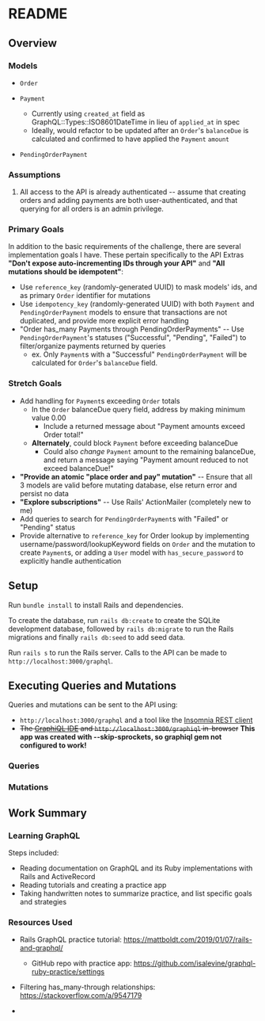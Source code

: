 # README



## Overview


### Models

* `Order`

* `Payment`
    * Currently using `created_at` field as GraphQL::Types::ISO8601DateTime in lieu of `applied_at` in spec
    * Ideally, would refactor to be updated after an `Order`'s `balanceDue` is calculated and confirmed to have applied the `Payment` `amount`

* `PendingOrderPayment`


### Assumptions

1. All access to the API is already authenticated -- assume that creating orders and adding payments are both user-authenticated, and that querying for all orders is an admin privilege.


### Primary Goals

In addition to the basic requirements of the challenge, there are several implementation goals I have. These pertain specifically to the API Extras **"Don't expose auto-incrementing IDs through your API"** and **"All mutations should be idempotent"**:

* Use `reference_key` (randomly-generated UUID) to mask models' ids, and as primary `Order` identifier for mutations
* Use `idempotency_key` (randomly-generated UUID) with both `Payment` and `PendingOrderPayment` models to ensure that transactions are not duplicated, and provide more explicit error handling
* "Order has_many Payments through PendingOrderPayments" -- Use `PendingOrderPayment`'s statuses ("Successful", "Pending", "Failed") to filter/organize payments returned by queries
    * ex. Only `Payment`s with a "Successful" `PendingOrderPayment` will be calculated for `Order`'s `balanceDue` field.


### Stretch Goals

* Add handling for `Payment`s exceeding `Order` totals
    * In the `Order` balanceDue query field, address by making minimum value 0.00
        * Include a returned message about "Payment amounts exceed Order total!"
    * **Alternately**, could block `Payment` before exceeding balanceDue
        * Could also *change* `Payment` amount to the remaining balanceDue, and return a message saying "Payment amount reduced to not exceed balanceDue!"
* **"Provide an atomic "place order and pay" mutation"** -- Ensure that all 3 models are valid before mutating database, else return error and persist no data
* **"Explore subscriptions"** -- Use Rails' ActionMailer (completely new to me)
* Add queries to search for `PendingOrderPayment`s with "Failed" or "Pending" status
* Provide alternative to `reference_key` for Order lookup by implementing username/password/lookupKeyword fields on `Order` and the mutation to create `Payment`s, or adding a `User` model with `has_secure_password` to explicitly handle authentication




## Setup

Run `bundle install` to install Rails and dependencies.

To create the database, run `rails db:create` to create the SQLite development database, followed by `rails db:migrate` to run the Rails migrations and finally `rails db:seed` to add seed data.

Run `rails s` to run the Rails server. Calls to the API can be made to `http://localhost:3000/graphql`.




## Executing Queries and Mutations

Queries and mutations can be sent to the API using: 

* `http://localhost:3000/graphql` and a tool like the [Insomnia REST client](https://insomnia.rest/)
* ~~The [GraphiQL IDE](https://github.com/graphql/graphiql) and `http://localhost:3000/graphiql` in-browser~~ **This app was created with --skip-sprockets, so graphiql gem not configured to work!**


### Queries


### Mutations





## Work Summary


### Learning GraphQL

Steps included:
* Reading documentation on GraphQL and its Ruby implementations with Rails and ActiveRecord
* Reading tutorials and creating a practice app
* Taking handwritten notes to summarize practice, and list specific goals and strategies


### Resources Used

* Rails GraphQL practice tutorial: https://mattboldt.com/2019/01/07/rails-and-graphql/
    * GitHub repo with practice app: https://github.com/isalevine/graphql-ruby-practice/settings

* Filtering has_many-through relationships: https://stackoverflow.com/a/9547179

* 


